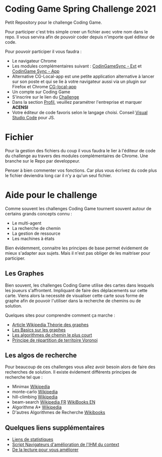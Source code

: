 # Coding Game Spring Challenge 2021

Petit Repository pour le challenge Coding Game.

Pour participer c'est très simple creer un fichier avec votre nom dans le repo. Il vous servira afin de pouvoir coder depuis n'importe quel éditeur de code.

Pour pouvoir participer il vous faudra :

- Le navigateur Chrome
- Les modules complémentaires suivant : [CodinGameSync - Ext](https://chrome.google.com/webstore/detail/codingame-sync-ext/ldjnbdgcceengbjkalemckffhaajkehd?hl=fr) et [CodinGame Sync - App](https://chrome.google.com/webstore/detail/codingame-sync-app/nmdombhgnofjnnaenegcdehnbkajfgbh?hl=fr)
- Alternative CG-Local-app est une petite application alternative à lancer sur son poste et qui se lie à votre navigateur aussi via un plugin sur Firefox et Chrome [CG-local-app](https://www.codingame.com/forum/t/cg-local/10359)
- Un compte sur Coding Game
- S'inscrire sur le lien du [Challenge](https://www.codingame.com/contests/spring-challenge-2021)
- Dans la section [Profil](https://www.codingame.com/profile), veuillez paramétrer l'entreprise et marquer **ACENSI**
- Votre éditeur de code favoris selon le langage choisi. Conseil [Visual Studio Code](https://code.visualstudio.com/) pour JS.

# Fichier

Pour la gestion des fichiers du coup il vous faudra le lier à l'éditeur de code du challenge au travers des modules complémentaires de Chrome.
Une branche sur le Repo par developpeur.

Penser à bien commenter vos fonctions. Car plus vous écrivez du code plus le fichier deviendra long car il n'y a qu'un seul fichier.

# Aide pour le challenge

Comme souvent les challenges Coding Game tournent souvent autour de certains grands concepts connu :

- Le multi-agent
- La recherche de chemin
- La gestion de ressource
- Les machines à états

Bien évidemment, connaitre les principes de base permet évidement de mieux s'adapter aux sujets. Mais il n'est pas obliger de les maitriser pour participer.

## Les Graphes

Bien souvent, les challenges Coding Game utilise des cartes dans lesquels les joueurs s'affrontent. Impliquant de faire des déplacements sur cette carte.
Viens alors la necessité de visualiser cette carte sous forme de graphe afin de pouvoir l'utiliser dans la recherche de chemins ou de solution.

Quelques sites pour comprendre comment ça marche :

- [Article Wikipedia Théorie des graphes](https://fr.wikipedia.org/wiki/Th%C3%A9orie_des_graphes)
- [Les Basics sur les graphes](https://tech.io/playgrounds/5470/graph-theory-basics/basics)
- [Les algorithmes de chemin le plus court](https://www.codingame.com/playgrounds/1608/shortest-paths-with-dijkstras-algorithm/introduction)
- [Principe de répartition de territoire Voronoi](https://www.codingame.com/playgrounds/243/voronoi-diagrams/what-are-voronoi-diagrams)

## Les algos de recherche

Pour beaucoup de ces challenges vous allez avoir besoin alors de faire des recherches de solution. Il existe évidement différents principes de recherche tel que :

- Minimax [Wikipedia](https://fr.wikipedia.org/wiki/Algorithme_minimax)
- monte-carlo [Wikipedia](https://fr.wikipedia.org/wiki/Recherche_arborescente_Monte-Carlo)
- hill-climbing [Wikipedia](https://en.wikipedia.org/wiki/Hill_climbing)
- beam-search [Wikipedia FR](https://fr.wikipedia.org/wiki/Algorithme_de_recherche_en_faisceau) [WikiBooks EN](https://en.wikibooks.org/wiki/Artificial_Intelligence/Search/Heuristic_search/Beam_search)
- Algorithme A* [Wikipedia](https://fr.wikipedia.org/wiki/Algorithme_A*)
- D'autres Algorithmes de Recherche [Wikibooks](https://en.wikibooks.org/wiki/Artificial_Intelligence/Search)

## Quelques liens supplémentaires

- [Liens de statistiques](http://cgstats.magusgeek.com/app)
- [Script Navigateurs d'amélioration de l'IHM du context](https://github.com/Azkellas/cgenhancer)
- [De la lecture pour vous améliorer](https://www.codingame.com/blog/design-ai-contest/)
